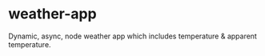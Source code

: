 # weather-app
Dynamic, async, node weather app which includes temperature &amp; apparent temperature.
